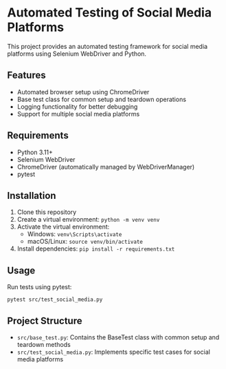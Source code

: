 # Automated Testing of Social Media Platforms

This project provides an automated testing framework for social media platforms using Selenium WebDriver and Python.

## Features

- Automated browser setup using ChromeDriver
- Base test class for common setup and teardown operations
- Logging functionality for better debugging
- Support for multiple social media platforms

## Requirements

- Python 3.11+
- Selenium WebDriver
- ChromeDriver (automatically managed by WebDriverManager)
- pytest

## Installation

1. Clone this repository
2. Create a virtual environment: `python -m venv venv`
3. Activate the virtual environment:
   - Windows: `venv\Scripts\activate`
   - macOS/Linux: `source venv/bin/activate`
4. Install dependencies: `pip install -r requirements.txt`

## Usage

Run tests using pytest:

`pytest src/test_social_media.py`


## Project Structure

- `src/base_test.py`: Contains the BaseTest class with common setup and teardown methods
- `src/test_social_media.py`: Implements specific test cases for social media platforms


